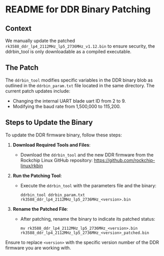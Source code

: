 # README for DDR Binary Patching

## Context
We manually update the patched `rk3588_ddr_lp4_2112MHz_lp5_2736MHz_v1.12.bin` to ensure security, the ddrbin_tool is only downloadable as a compiled executable.

## The Patch
The `ddrbin_tool` modifies specific variables in the DDR binary blob as outlined in the `ddrbin_param.txt` file located in the same directory. The current patch updates include:
- Changing the internal UART blade uart ID from 2 to 9.
- Modifying the baud rate from 1,500,000 to 115,200.

## Steps to Update the Binary
To update the DDR firmware binary, follow these steps:

1. **Download Required Tools and Files**:
   - Download the `ddrbin_tool` and the new DDR firmware from the Rockchip Linux GitHub repository: https://github.com/rockchip-linux/rkbin

2. **Run the Patching Tool**:
   - Execute the `ddrbin_tool` with the parameters file and the binary: 
     ```
     ddrbin_tool ddrbin_param.txt rk3588_ddr_lp4_2112MHz_lp5_2736MHz_<version>.bin
     ```

3. **Rename the Patched File**:
   - After patching, rename the binary to indicate its patched status:
     ```
     mv rk3588_ddr_lp4_2112MHz_lp5_2736MHz_<version>.bin rk3588_ddr_lp4_2112MHz_lp5_2736MHz_<version>_patched.bin
     ```

Ensure to replace `<version>` with the specific version number of the DDR firmware you are working with.
